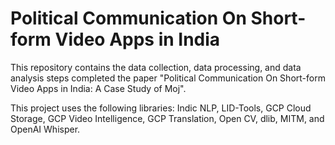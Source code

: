 # Political Communication On Short-form Video Apps in India

This repository contains the data collection, data processing, and data analysis steps completed the paper "Political Communication On Short-form Video Apps in India: A Case Study of Moj". 

This project uses the following libraries: Indic NLP, LID-Tools, GCP Cloud Storage, GCP Video Intelligence, GCP Translation, Open CV, dlib, MITM, and OpenAI Whisper.